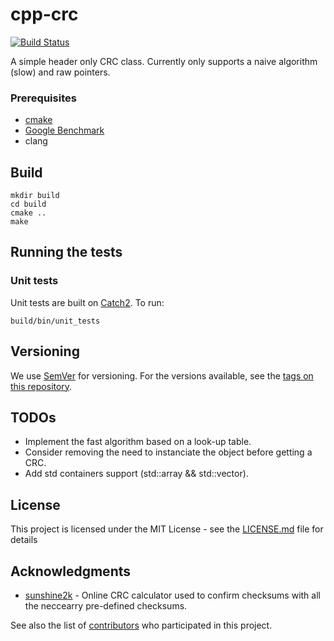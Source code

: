 # cpp-crc

[![Build Status](https://travis-ci.com/lokraszewski/cpp-crc.svg?branch=master)](https://travis-ci.com/lokraszewski/cpp-crc)

A simple header only CRC class. Currently only supports a naive algorithm (slow) and raw pointers.


### Prerequisites
* [cmake](https://cmake.org/)
* [Google Benchmark](https://github.com/google/benchmark)
* clang

## Build
```
mkdir build
cd build
cmake ..
make
```
## Running the tests

### Unit tests
Unit tests are built on [Catch2](https://github.com/catchorg/Catch2). To run:

```
build/bin/unit_tests
```

## Versioning

We use [SemVer](http://semver.org/) for versioning. For the versions available, see the [tags on this repository](https://github.com/lokraszewski/cpp-crc/tags).

## TODOs
* Implement the fast algorithm based on a look-up table.
* Consider removing the need to instanciate the object before getting a CRC.
* Add std containers support (std::array && std::vector).


## License

This project is licensed under the MIT License - see the [LICENSE.md](LICENSE.md) file for details

## Acknowledgments

* [sunshine2k](http://www.sunshine2k.de/coding/javascript/crc/crc_js.html) - Online CRC calculator used to confirm checksums with all the neccearry pre-defined checksums.

See also the list of [contributors](https://github.com/lokraszewski/cpp-crc/contributors) who participated in this project.
